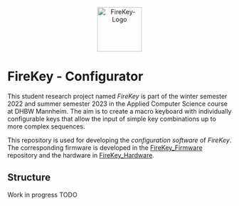 <p align="center">
  <img width="" height="100" src="https://user-images.githubusercontent.com/35914049/210417180-676096d7-a9f0-4359-a83d-85045c853c2d.svg" alt="FireKey-Logo">
</p>

# FireKey - Configurator

This student research project named *FireKey* is part of the winter semester 2022 and summer semester 2023 in the
Applied Computer Science course at DHBW Mannheim. The aim is to create a macro keyboard with individually configurable
keys that allow the input of simple key combinations up to more complex sequences.

This repository is used for developing the *configuration software* of *FireKey*. The corresponding firmware is
developed in the [FireKey_Firmware](https://github.com/FrederikWolter/FireKey_Firmware) repository and the hardware
in [FireKey_Hardware](https://github.com/FrederikWolter/FireKey_Hardware).

## Structure

Work in progress TODO